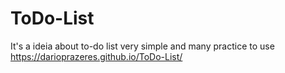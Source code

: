 # ToDo-List
It's a ideia about to-do list very simple and many practice to use
https://darioprazeres.github.io/ToDo-List/
